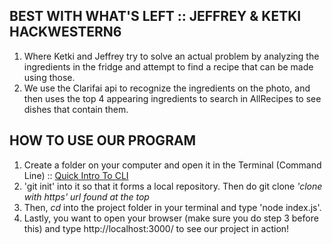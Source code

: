 ## BEST WITH WHAT'S LEFT :: JEFFREY & KETKI HACKWESTERN6

1. Where Ketki and Jeffrey try to solve an actual problem by analyzing the ingredients in the fridge and attempt to find a recipe that can be made using those.
2. We use the Clarifai api to recognize the ingredients on the photo, and then uses the top 4 appearing ingredients to search in AllRecipes to see dishes that contain them.

## HOW TO USE OUR PROGRAM
1. Create a folder on your computer and open it in the Terminal (Command Line) :: [Quick Intro To CLI](https://launchschool.com/books/command_line/read/files_directories_executables#clicore)
2. 'git init' into it so that it forms a local repository. Then do git clone _'clone with https' url found at the top_
3. Then, _cd_ into the project folder in your terminal and type 'node index.js'.
4. Lastly, you want to open your browser (make sure you do step 3 before this) and type http://localhost:3000/ to see our project in action!
